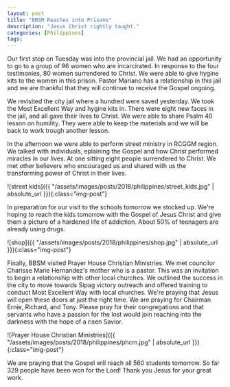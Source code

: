 ```yaml
---
layout: post
title: "BBSM Reaches into Prisons"
description: "Jesus Christ rightly taught."
categories: [Philippines]
tags:
---
```


Our first stop on Tuesday was into the provincial jail.  We had an opportunity to go to a group of 96 women who are incarcirated.  In response to the four testimonies, 80 women surrendered to Christ.  We were able to give hygine kits to the women in this prison.  Pastor Mariano has a relationship in this jail and we are thankful that they will continue to receive the Gospel ongoing.

We revisited the city jail where a hundred were saved yesterday.  We took the Most Excellent Way and hygine kits in.  There were eight new faces in the jail, and all gave their lives to Christ.  We were able to share Psalm 40 lesson on humility.  They were able to keep the materials and we will be back to work trough another lesson.  

In the afternoon we were able to perform street ministry in RCGGM region.  We talked with individuals, eplaining the Gospel and how Christ performed miracles in our lives.  At one sitting eight people surrendered to Christ.  We met other believers who encouraged us and shared with us the transforming power of Christ in their lives.

![street kids]({{ "/assets/images/posts/2018/philippines/street_kids.jpg" | absolute_url }}){:class="img-post"}

In preparation for our visit to the schools tomorrow we stocked up.  We're hoping to reach the kids tomorrow with the Gospel of Jesus Christ and give them a picture of a hardened life of addiction.  About 50% of teenagers are already using drugs.  

![shop]({{ "/assets/images/posts/2018/philippines/shop.jpg" | absolute_url }}){:class="img-post"}

Finally, BBSM visited Prayer House Christian Ministries.  We met councilor Charisse Marie Hernandez's mother who is a pastor.  This was an invitation to begin a relationship with other local churches.  We outlined the success in the city to move towards Sipag victory outreach and offered training to conduct Most Excellent Way with local churches.  We're praying that Jesus will open these doors at just the right time.  We are praying for Chairman Ernie, Richard, and Tony.  Please pray for their congregations and that servants who have a passion for the lost would join reaching into the darkness with the hope of a risen Savior.

![Prayer House Christian Ministries]({{ "/assets/images/posts/2018/philippines/phcm.jpg" | absolute_url }}){:class="img-post"}

We are praying that the Gospel will reach all 560 students tomorrow.  So far 329 people have been won for the Lord!  Thank you Jesus for your great work.